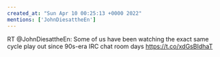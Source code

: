 ```yaml
---
created_at: "Sun Apr 10 00:25:13 +0000 2022"
mentions: ['JohnDiesattheEn']
---
```


RT @JohnDiesattheEn: Some of us have been watching the exact same cycle play out since 90s-era IRC chat room days https://t.co/xdGsBIdhaT